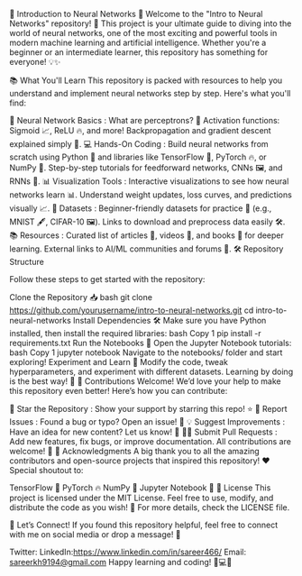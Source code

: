 🧠 Introduction to Neural Networks 🌟
Welcome to the "Intro to Neural Networks" repository! 🚀 This project is your ultimate guide to diving into the world of neural networks, one of the most exciting and powerful tools in modern machine learning and artificial intelligence. Whether you're a beginner or an intermediate learner, this repository has something for everyone! 💡✨

📚 What You'll Learn
This repository is packed with resources to help you understand and implement neural networks step by step. Here's what you'll find:

🧠 Neural Network Basics :
What are perceptrons? 🤔
Activation functions: Sigmoid 📈, ReLU 🔥, and more!
Backpropagation and gradient descent explained simply 🔄.
💻 Hands-On Coding :
Build neural networks from scratch using Python 🐍 and libraries like TensorFlow 🦾, PyTorch 🔥, or NumPy 🧮.
Step-by-step tutorials for feedforward networks, CNNs 🖼️, and RNNs 🔄.
📊 Visualization Tools :
Interactive visualizations to see how neural networks learn 📊.
Understand weight updates, loss curves, and predictions visually 📈.
📂 Datasets :
Beginner-friendly datasets for practice 📂 (e.g., MNIST 🖋️, CIFAR-10 🖼️).
Links to download and preprocess data easily 🛠️.
📚 Resources :
Curated list of articles 📰, videos 🎥, and books 📖 for deeper learning.
External links to AI/ML communities and forums 👥.
🛠️ Repository Structure

Follow these steps to get started with the repository:

Clone the Repository 📥
bash
git clone https://github.com/yourusername/intro-to-neural-networks.git
cd intro-to-neural-networks
Install Dependencies 🛠️
Make sure you have Python installed, then install the required libraries:
bash
Copy
1
pip install -r requirements.txt
Run the Notebooks 📓
Open the Jupyter Notebook tutorials:
bash
Copy
1
jupyter notebook
Navigate to the notebooks/ folder and start exploring!
Experiment and Learn 🧪
Modify the code, tweak hyperparameters, and experiment with different datasets. Learning by doing is the best way! 🎯
🤝 Contributions Welcome!
We’d love your help to make this repository even better! Here’s how you can contribute:

🌟 Star the Repository : Show your support by starring this repo! ⭐
🐛 Report Issues : Found a bug or typo? Open an issue! 📝
💡 Suggest Improvements : Have an idea for new content? Let us know! 💬
👨‍💻 Submit Pull Requests : Add new features, fix bugs, or improve documentation. All contributions are welcome! 🙌
📢 Acknowledgments
A big thank you to all the amazing contributors and open-source projects that inspired this repository! ❤️ Special shoutout to:

TensorFlow 🦾
PyTorch 🔥
NumPy 🧮
Jupyter Notebook 📓
📜 License
This project is licensed under the MIT License. Feel free to use, modify, and distribute the code as you wish! 📄
For more details, check the LICENSE file.

🌟 Let’s Connect!
If you found this repository helpful, feel free to connect with me on social media or drop a message! 💌

Twitter: 
LinkedIn:https://www.linkedin.com/in/sareer466/
Email: sareerkh9194@gmail.com
Happy learning and coding! 🧠💻✨

